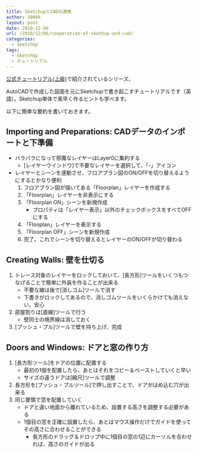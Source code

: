 ```yaml
---
title: SketchupとCADの連携
author: 1000k
layout: post
date: 2010-12-06
url: /2010/12/06/cooperation-of-skethup-and-cad/
categories:
  - SketchUp
tags:
  - SketchUp
  - チュートリアル
---
```

<a href="http://sketchup.google.com/intl/ja/training/videos/expert_to_gsu.html" onclick="_gaq.push(['_trackEvent', 'outbound-article', 'http://sketchup.google.com/intl/ja/training/videos/expert_to_gsu.html', '公式チュートリアル(上級)']);" title="Google SketchUp">公式チュートリアル(上級)</a>で紹介されているシリーズ。

AutoCADで作成した図面を元にSketchupで書き起こすチュートリアルです（英語）。Sketchup単体で素早く作るヒントも学べます。

以下に簡単な要約を書いておきます。

<!--more-->

## Importing and Preparations: CADデータのインポートと下準備



  * バラバラになって邪魔なレイヤーはLayer0に集約する 
      * [レイヤーウインドウ]で不要なレイヤーを選択して、「-」アイコン
  * レイヤーとシーンを連動させ、フロアプラン図のON/OFFを切り替えるようにするとかなり便利 
      1. フロアプラン図が描いてある「Floorplan」レイヤーを作成する
      2. 「Floorplan」レイヤーを非表示にする
      3. 「Floorplan ON」シーンを新規作成 
          * プロパティは「レイヤー表示」以外のチェックボックスをすべてOFFにする
      4. 「Flooplan」レイヤーを表示する
      5. 「Floorplan OFF」シーンを新規作成
      6. 完了。これでシーンを切り替えるとレイヤーのON/OFFが切り替わる

## Creating Walls: 壁を仕切る



  1. トレース対象のレイヤーをロックしておいて、[長方形]ツールをいくつもつなげることで簡単に外装を作ることが出来る 
      * 不要な線は後で[消しゴム]ツールで消す
      * 下書きがロックしてあるので、消しゴムツールをいくらかけても消えない。安心
  2. 部屋割りは[直線]ツールで行う 
      * 壁同士の境界線は消しておく
  3. [プッシュ・プル]ツールで壁を持ち上げ、完成

## Doors and Windows: ドアと窓の作り方



  1. [長方形ツール]をドアの位置に配置する 
      * 最初の1個を配置したら、あとはそれをコピー＆ペーストしていくと早い
      * サイズの違うドアは[縮尺]ツールで調整
  2. 長方形を[プッシュ・プルツール]で押し出すことで、ドアがはめ込む穴が出来る
  3. 同じ要領で窓を配置していく 
      * ドアと違い地面から離れているため、設置する高さを調整する必要がある
      * 1個目の窓を正確に設置したら、あとはマウス操作だけでガイドを使ってその高さに合わせることができる 
          * 長方形のドラッグ＆ドロップ中に1個目の窓の1辺にカーソルを合わせれば、高さのガイドが出る